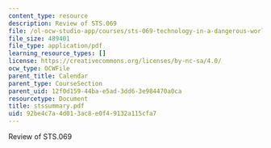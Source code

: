 ```yaml
---
content_type: resource
description: Review of STS.069
file: /ol-ocw-studio-app/courses/sts-069-technology-in-a-dangerous-world-fall-2002/92be4c7a4d013ac8e0f49132a115cfa7_stssummary.pdf
file_size: 489401
file_type: application/pdf
learning_resource_types: []
license: https://creativecommons.org/licenses/by-nc-sa/4.0/
ocw_type: OCWFile
parent_title: Calendar
parent_type: CourseSection
parent_uid: 12f0d159-44ba-e5ad-3dd6-3e984470a0ca
resourcetype: Document
title: stssummary.pdf
uid: 92be4c7a-4d01-3ac8-e0f4-9132a115cfa7
---
```

Review of STS.069